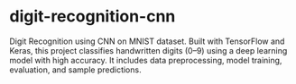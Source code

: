 # digit-recognition-cnn
Digit Recognition using CNN on MNIST dataset. Built with TensorFlow and Keras, this project classifies handwritten digits (0–9) using a deep learning model with high accuracy. It includes data preprocessing, model training, evaluation, and sample predictions.

